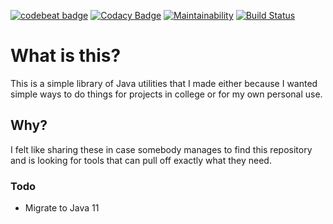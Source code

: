 [![codebeat badge](https://codebeat.co/badges/b80276de-bb1a-49f3-b08c-aaa9c3144165)](https://codebeat.co/projects/github-com-incplusplus-mycustomutils-master)
[![Codacy Badge](https://api.codacy.com/project/badge/Grade/422944b680614877b2f8c5cdecdc0dfa)](https://www.codacy.com/app/IncPlusPlus/MyCustomUtils?utm_source=github.com&amp;utm_medium=referral&amp;utm_content=IncPlusPlus/MyCustomUtils&amp;utm_campaign=Badge_Grade)
[![Maintainability](https://api.codeclimate.com/v1/badges/fa9c00f3d5f3da195463/maintainability)](https://codeclimate.com/github/IncPlusPlus/bigtoolbox/maintainability)
[![Build Status](https://travis-ci.com/IncPlusPlus/bigtoolbox.svg?branch=master)](https://travis-ci.com/IncPlusPlus/bigtoolbox)
# What is this?
This is a simple library of Java utilities that I made either because I wanted simple ways to do things for projects in college or for my own personal use.
## Why?
I felt like sharing these in case somebody manages to find this repository and is looking for tools that can pull off exactly what they need.
### Todo
- Migrate to Java 11
